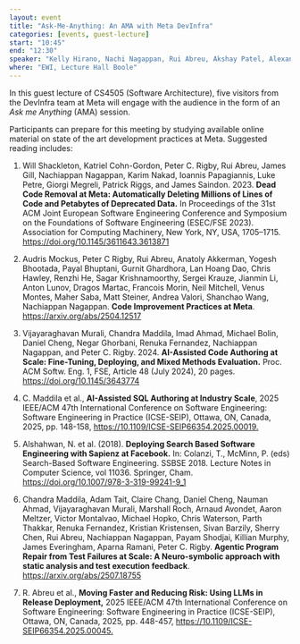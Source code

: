 ```yaml
---
layout: event
title: "Ask-Me-Anything: An AMA with Meta DevInfra"
categories: [events, guest-lecture]
start: "10:45"
end: "12:30"
speaker: "Kelly Hirano, Nachi Nagappan, Rui Abreu, Akshay Patel, Alexander Mols (Meta)"
where: "EWI, Lecture Hall Boole"
---
```


In this guest lecture of CS4505 (Software Architecture), five visitors from the DevInfra team at Meta will engage with the audience in the form of an _Ask me Anything_ (AMA) session.

Participants can prepare for this meeting by studying available online material on state of the art development practices at Meta. Suggested reading includes:

1. Will Shackleton, Katriel Cohn-Gordon, Peter C. Rigby, Rui Abreu, James Gill, Nachiappan Nagappan, Karim Nakad, Ioannis Papagiannis, Luke Petre, Giorgi Megreli, Patrick Riggs, and James Saindon. 2023. **Dead Code Removal at Meta: Automatically Deleting Millions of Lines of Code and Petabytes of Deprecated Data.** In Proceedings of the 31st ACM Joint European Software Engineering Conference and Symposium on the Foundations of Software Engineering (ESEC/FSE 2023). Association for Computing Machinery, New York, NY, USA, 1705–1715. <https://doi.org/10.1145/3611643.3613871>

1. Audris Mockus, Peter C Rigby, Rui Abreu, Anatoly Akkerman, Yogesh Bhootada, Payal Bhuptani, Gurnit Ghardhora, Lan Hoang Dao, Chris Hawley, Renzhi He, Sagar Krishnamoorthy, Sergei Krauze, Jianmin Li, Anton Lunov, Dragos Martac, Francois Morin, Neil Mitchell, Venus Montes, Maher Saba, Matt Steiner, Andrea Valori, Shanchao Wang, Nachiappan Nagappan. **Code Improvement Practices at Meta**. <https://arxiv.org/abs/2504.12517>

1. Vijayaraghavan Murali, Chandra Maddila, Imad Ahmad, Michael Bolin, Daniel Cheng, Negar Ghorbani, Renuka Fernandez, Nachiappan Nagappan, and Peter C. Rigby. 2024. **AI-Assisted Code Authoring at Scale: Fine-Tuning, Deploying, and Mixed Methods Evaluation.** Proc. ACM Softw. Eng. 1, FSE, Article 48 (July 2024), 20 pages. <https://doi.org/10.1145/3643774>

1. C. Maddila et al., **AI-Assisted SQL Authoring at Industry Scale**, 2025 IEEE/ACM 47th International Conference on Software Engineering: Software Engineering in Practice (ICSE-SEIP), Ottawa, ON, Canada, 2025, pp. 148-158, <https://10.1109/ICSE-SEIP66354.2025.00019.>

1. Alshahwan, N. et al. (2018). **Deploying Search Based Software Engineering with Sapienz at Facebook.** In: Colanzi, T., McMinn, P. (eds) Search-Based Software Engineering. SSBSE 2018. Lecture Notes in Computer Science, vol 11036. Springer, Cham. <https://doi.org/10.1007/978-3-319-99241-9_1>

1. Chandra Maddila, Adam Tait, Claire Chang, Daniel Cheng, Nauman Ahmad, Vijayaraghavan Murali, Marshall Roch, Arnaud Avondet, Aaron Meltzer, Victor Montalvao, Michael Hopko, Chris Waterson, Parth Thakkar, Renuka Fernandez, Kristian Kristensen, Sivan Barzily, Sherry Chen, Rui Abreu, Nachiappan Nagappan, Payam Shodjai, Killian Murphy, James Everingham, Aparna Ramani, Peter C. Rigby. **Agentic Program Repair from Test Failures at Scale: A Neuro-symbolic approach with static analysis and test execution feedback**. <https://arxiv.org/abs/2507.18755>

1. R. Abreu et al., **Moving Faster and Reducing Risk: Using LLMs in Release Deployment,** 2025 IEEE/ACM 47th International Conference on Software Engineering: Software Engineering in Practice (ICSE-SEIP), Ottawa, ON, Canada, 2025, pp. 448-457, <https://10.1109/ICSE-SEIP66354.2025.00045.>

